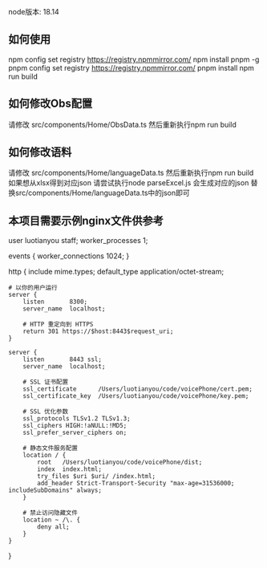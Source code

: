 node版本: 18.14

## 如何使用
npm config set registry https://registry.npmmirror.com/
npm install pnpm -g
pnpm config set registry https://registry.npmmirror.com/
pnpm install
npm run build

## 如何修改Obs配置
请修改 src/components/Home/ObsData.ts 然后重新执行npm run build

## 如何修改语料
请修改 src/components/Home/languageData.ts 然后重新执行npm run build
如果想从xlsx得到对应json 请尝试执行node parseExcel.js 会生成对应的json 替换src/components/Home/languageData.ts中的json即可
## 本项目需要示例nginx文件供参考
user luotianyou staff;
worker_processes  1;

events {
    worker_connections  1024;
}

http {
    include       mime.types;
    default_type  application/octet-stream;

    # 以你的用户运行
    server {
        listen       8300;
        server_name  localhost;

        # HTTP 重定向到 HTTPS
        return 301 https://$host:8443$request_uri;
    }

    server {
        listen       8443 ssl;
        server_name  localhost;

        # SSL 证书配置
        ssl_certificate      /Users/luotianyou/code/voicePhone/cert.pem;
        ssl_certificate_key  /Users/luotianyou/code/voicePhone/key.pem;

        # SSL 优化参数
        ssl_protocols TLSv1.2 TLSv1.3;
        ssl_ciphers HIGH:!aNULL:!MD5;
        ssl_prefer_server_ciphers on;

        # 静态文件服务配置
        location / {
            root   /Users/luotianyou/code/voicePhone/dist;
            index  index.html;
            try_files $uri $uri/ /index.html;
            add_header Strict-Transport-Security "max-age=31536000; includeSubDomains" always;
        }

        # 禁止访问隐藏文件
        location ~ /\. {
            deny all;
        }
    }
}
